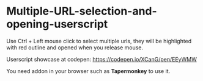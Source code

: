 # Multiple-URL-selection-and-opening-userscript
Use Ctrl + Left mouse click to select multiple urls, they will be highlighted with red outline and opened when you release mouse.

Userscript showcase at codepen: https://codepen.io/XCanG/pen/EEyWMW

You need addon in your browser such as **Tapermonkey** to use it.
